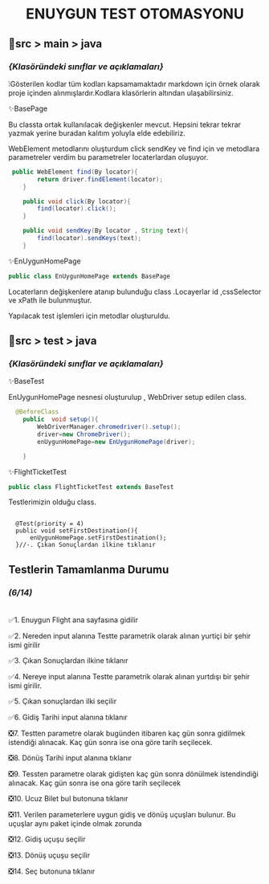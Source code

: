<h1 align="center" > ENUYGUN TEST OTOMASYONU  </h1>


## 🎉src > main > java  
### <i>{Klasöründeki sınıflar ve açıklamaları}</i>
❕Gösterilen kodlar tüm kodları kapsamamaktadır markdown için örnek olarak proje içinden alınmışlardır.Kodlara klasörlerin altından ulaşabilirsiniz.

✨BasePage 

Bu classta  ortak kullanılacak değişkenler mevcut. Hepsini tekrar tekrar yazmak yerine buradan kalıtım yoluyla elde edebiliriz.

WebElement metodlarını oluşturdum
click sendKey ve find için ve metodlara parametreler verdim bu parametreler locaterlardan oluşuyor.


``` java
 public WebElement find(By locator){
        return driver.findElement(locator);
    }

    public void click(By locator){
        find(locator).click();
    }

    public void sendKey(By locator , String text){
        find(locator).sendKeys(text);
    }


```



✨EnUygunHomePage

``` java
public class EnUygunHomePage extends BasePage
```

Locaterların değişkenlere atanıp bulunduğu class .Locayerlar id ,cssSelector ve xPath ile bulunmuştur.

Yapılacak test işlemleri için metodlar oluşturuldu.



## 🎉src > test > java  
### <i>{Klasöründeki sınıflar ve açıklamaları}</i>

✨BaseTest

EnUygunHomePage nesnesi oluşturulup ,
WebDriver setup edilen class.
``` java
  @BeforeClass
    public  void setup(){
        WebDriverManager.chromedriver().setup();
        driver=new ChromeDriver();
        enUygunHomePage=new EnUygunHomePage(driver);

    }
 ```   

 ✨FlightTicketTest
 ``` java 
 public class FlightTicketTest extends BaseTest 
 ```
 Testlerimizin olduğu class.
  ```
  
    @Test(priority = 4)
    public void setFirstDestination(){
        enUygunHomePage.setFirstDestination();
    }//-. Çıkan Sonuçlardan ilkine tıklanır

  ```

  ## Testlerin Tamamlanma Durumu
  ### <i>(6/14)</i><br><br>

  ✅1. Enuygun Flight ana sayfasına gidilir

  ✅2. Nereden input alanına Testte parametrik olarak alınan yurtiçi bir
şehir ismi girilir

✅3. Çıkan Sonuçlardan ilkine tıklanır

✅4. Nereye input alanına Testte parametrik olarak alınan yurtdışı bir
şehir ismi girilir.

✅5. Çıkan sonuçlardan ilki seçilir

✅6. Gidiş Tarihi input alanına tıklanır

❎7. Testten parametre olarak bugünden itibaren kaç gün sonra
gidilmek istendiği alınacak. Kaç gün sonra ise ona göre tarih
seçilecek.

❎8. Dönüş Tarihi input alanına tıklanır

❎9. Tessten parametre olarak gidişten kaç gün sonra dönülmek
istendindiği alınacak. Kaç gün sonra ise ona göre tarih seçilecek

❎10. Ucuz Bilet bul butonuna tıklanır

❎11. Verilen parameterlere uygun gidiş ve dönüş uçuşları bulunur.
Bu uçuşlar aynı paket içinde olmak zorunda

❎12. Gidiş uçuşu seçilir

❎13. Dönüş uçuşu seçilir

❎14. Seç butonuna tıklanır

